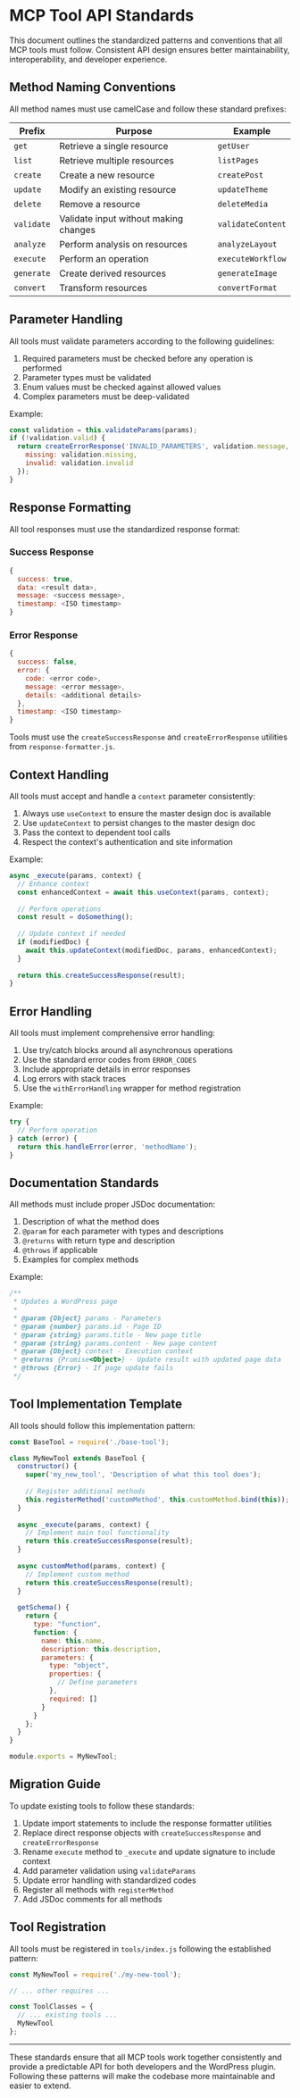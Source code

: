 # MCP Tool API Standards

This document outlines the standardized patterns and conventions that all MCP tools must follow. Consistent API design ensures better maintainability, interoperability, and developer experience.

## Method Naming Conventions

All method names must use camelCase and follow these standard prefixes:

| Prefix      | Purpose                                  | Example            |
|-------------|------------------------------------------|-------------------|
| `get`       | Retrieve a single resource               | `getUser`         |
| `list`      | Retrieve multiple resources              | `listPages`       |
| `create`    | Create a new resource                    | `createPost`      |
| `update`    | Modify an existing resource              | `updateTheme`     |
| `delete`    | Remove a resource                        | `deleteMedia`     |
| `validate`  | Validate input without making changes    | `validateContent` |
| `analyze`   | Perform analysis on resources            | `analyzeLayout`   |
| `execute`   | Perform an operation                     | `executeWorkflow` |
| `generate`  | Create derived resources                 | `generateImage`   |
| `convert`   | Transform resources                      | `convertFormat`   |

## Parameter Handling

All tools must validate parameters according to the following guidelines:

1. Required parameters must be checked before any operation is performed
2. Parameter types must be validated
3. Enum values must be checked against allowed values
4. Complex parameters must be deep-validated

Example:

```js
const validation = this.validateParams(params);
if (!validation.valid) {
  return createErrorResponse('INVALID_PARAMETERS', validation.message, {
    missing: validation.missing,
    invalid: validation.invalid
  });
}
```

## Response Formatting

All tool responses must use the standardized response format:

### Success Response

```js
{
  success: true,
  data: <result data>,
  message: <success message>,
  timestamp: <ISO timestamp>
}
```

### Error Response

```js
{
  success: false,
  error: {
    code: <error code>,
    message: <error message>,
    details: <additional details>
  },
  timestamp: <ISO timestamp>
}
```

Tools must use the `createSuccessResponse` and `createErrorResponse` utilities from `response-formatter.js`.

## Context Handling

All tools must accept and handle a `context` parameter consistently:

1. Always use `useContext` to ensure the master design doc is available
2. Use `updateContext` to persist changes to the master design doc
3. Pass the context to dependent tool calls
4. Respect the context's authentication and site information

Example:

```js
async _execute(params, context) {
  // Enhance context
  const enhancedContext = await this.useContext(params, context);
  
  // Perform operations
  const result = doSomething();
  
  // Update context if needed
  if (modifiedDoc) {
    await this.updateContext(modifiedDoc, params, enhancedContext);
  }
  
  return this.createSuccessResponse(result);
}
```

## Error Handling

All tools must implement comprehensive error handling:

1. Use try/catch blocks around all asynchronous operations
2. Use the standard error codes from `ERROR_CODES`
3. Include appropriate details in error responses
4. Log errors with stack traces
5. Use the `withErrorHandling` wrapper for method registration

Example:

```js
try {
  // Perform operation
} catch (error) {
  return this.handleError(error, 'methodName');
}
```

## Documentation Standards

All methods must include proper JSDoc documentation:

1. Description of what the method does
2. `@param` for each parameter with types and descriptions
3. `@returns` with return type and description
4. `@throws` if applicable
5. Examples for complex methods

Example:

```js
/**
 * Updates a WordPress page
 * 
 * @param {Object} params - Parameters
 * @param {number} params.id - Page ID
 * @param {string} params.title - New page title
 * @param {string} params.content - New page content
 * @param {Object} context - Execution context
 * @returns {Promise<Object>} - Update result with updated page data
 * @throws {Error} - If page update fails
 */
```

## Tool Implementation Template

All tools should follow this implementation pattern:

```js
const BaseTool = require('./base-tool');

class MyNewTool extends BaseTool {
  constructor() {
    super('my_new_tool', 'Description of what this tool does');
    
    // Register additional methods
    this.registerMethod('customMethod', this.customMethod.bind(this));
  }
  
  async _execute(params, context) {
    // Implement main tool functionality
    return this.createSuccessResponse(result);
  }
  
  async customMethod(params, context) {
    // Implement custom method
    return this.createSuccessResponse(result);
  }
  
  getSchema() {
    return {
      type: "function",
      function: {
        name: this.name,
        description: this.description,
        parameters: {
          type: "object",
          properties: {
            // Define parameters
          },
          required: []
        }
      }
    };
  }
}

module.exports = MyNewTool;
```

## Migration Guide

To update existing tools to follow these standards:

1. Update import statements to include the response formatter utilities
2. Replace direct response objects with `createSuccessResponse` and `createErrorResponse`
3. Rename `execute` method to `_execute` and update signature to include context
4. Add parameter validation using `validateParams`
5. Update error handling with standardized codes
6. Register all methods with `registerMethod`
7. Add JSDoc comments for all methods

## Tool Registration

All tools must be registered in `tools/index.js` following the established pattern:

```js
const MyNewTool = require('./my-new-tool');

// ... other requires ...

const ToolClasses = {
  // ... existing tools ...
  MyNewTool
};
```

---

These standards ensure that all MCP tools work together consistently and provide a predictable API for both developers and the WordPress plugin. Following these patterns will make the codebase more maintainable and easier to extend. 